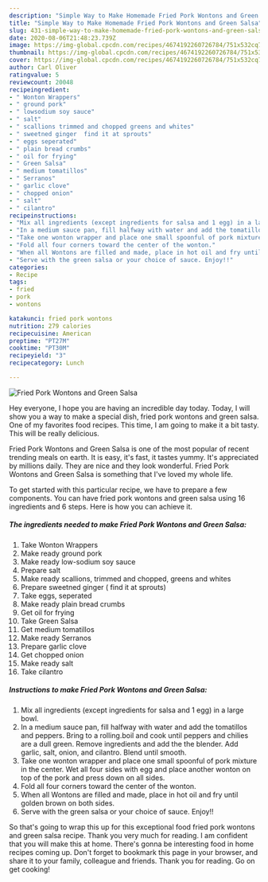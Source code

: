 ```yaml
---
description: "Simple Way to Make Homemade Fried Pork Wontons and Green Salsa"
title: "Simple Way to Make Homemade Fried Pork Wontons and Green Salsa"
slug: 431-simple-way-to-make-homemade-fried-pork-wontons-and-green-salsa
date: 2020-08-06T21:48:23.739Z
image: https://img-global.cpcdn.com/recipes/4674192260726784/751x532cq70/fried-pork-wontons-and-green-salsa-recipe-main-photo.jpg
thumbnail: https://img-global.cpcdn.com/recipes/4674192260726784/751x532cq70/fried-pork-wontons-and-green-salsa-recipe-main-photo.jpg
cover: https://img-global.cpcdn.com/recipes/4674192260726784/751x532cq70/fried-pork-wontons-and-green-salsa-recipe-main-photo.jpg
author: Carl Oliver
ratingvalue: 5
reviewcount: 20048
recipeingredient:
- " Wonton Wrappers"
- " ground pork"
- " lowsodium soy sauce"
- " salt"
- " scallions trimmed and chopped greens and whites"
- " sweetned ginger  find it at sprouts"
- " eggs seperated"
- " plain bread crumbs"
- " oil for frying"
- " Green Salsa"
- " medium tomatillos"
- " Serranos"
- " garlic clove"
- " chopped onion"
- " salt"
- " cilantro"
recipeinstructions:
- "Mix all ingredients (except ingredients for salsa and 1 egg) in a large bowl."
- "In a medium sauce pan, fill halfway with water and add the tomatillos and peppers. Bring to a rolling.boil and cook until peppers and chilies are a dull green. Remove ingredients and add the the blender. Add garlic, salt, onion, and cilantro. Blend until smooth."
- "Take one wonton wrapper and place one small spoonful of pork mixture in the center. Wet all four sides with egg and place another wonton on top of the pork and press down on all sides."
- "Fold all four corners toward the center of the wonton."
- "When all Wontons are filled and made, place in hot oil and fry until golden brown on both sides."
- "Serve with the green salsa or your choice of sauce. Enjoy!!"
categories:
- Recipe
tags:
- fried
- pork
- wontons

katakunci: fried pork wontons 
nutrition: 279 calories
recipecuisine: American
preptime: "PT27M"
cooktime: "PT30M"
recipeyield: "3"
recipecategory: Lunch

---
```



![Fried Pork Wontons and Green Salsa](https://img-global.cpcdn.com/recipes/4674192260726784/751x532cq70/fried-pork-wontons-and-green-salsa-recipe-main-photo.jpg)

Hey everyone, I hope you are having an incredible day today. Today, I will show you a way to make a special dish, fried pork wontons and green salsa. One of my favorites food recipes. This time, I am going to make it a bit tasty. This will be really delicious.



Fried Pork Wontons and Green Salsa is one of the most popular of recent trending meals on earth. It is easy, it's fast, it tastes yummy. It's appreciated by millions daily. They are nice and they look wonderful. Fried Pork Wontons and Green Salsa is something that I've loved my whole life.


To get started with this particular recipe, we have to prepare a few components. You can have fried pork wontons and green salsa using 16 ingredients and 6 steps. Here is how you can achieve it.

<!--inarticleads1-->

##### The ingredients needed to make Fried Pork Wontons and Green Salsa:

1. Take  Wonton Wrappers
1. Make ready  ground pork
1. Make ready  low-sodium soy sauce
1. Prepare  salt
1. Make ready  scallions, trimmed and chopped, greens and whites
1. Prepare  sweetned ginger ( find it at sprouts)
1. Take  eggs, seperated
1. Make ready  plain bread crumbs
1. Get  oil for frying
1. Take  Green Salsa
1. Get  medium tomatillos
1. Make ready  Serranos
1. Prepare  garlic clove
1. Get  chopped onion
1. Make ready  salt
1. Take  cilantro




<!--inarticleads2-->

##### Instructions to make Fried Pork Wontons and Green Salsa:

1. Mix all ingredients (except ingredients for salsa and 1 egg) in a large bowl.
1. In a medium sauce pan, fill halfway with water and add the tomatillos and peppers. Bring to a rolling.boil and cook until peppers and chilies are a dull green. Remove ingredients and add the the blender. Add garlic, salt, onion, and cilantro. Blend until smooth.
1. Take one wonton wrapper and place one small spoonful of pork mixture in the center. Wet all four sides with egg and place another wonton on top of the pork and press down on all sides.
1. Fold all four corners toward the center of the wonton.
1. When all Wontons are filled and made, place in hot oil and fry until golden brown on both sides.
1. Serve with the green salsa or your choice of sauce. Enjoy!!




So that's going to wrap this up for this exceptional food fried pork wontons and green salsa recipe. Thank you very much for reading. I am confident that you will make this at home. There's gonna be interesting food in home recipes coming up. Don't forget to bookmark this page in your browser, and share it to your family, colleague and friends. Thank you for reading. Go on get cooking!
